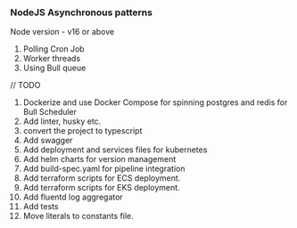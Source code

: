 ### NodeJS Asynchronous patterns

Node version - v16 or above
1. Polling Cron Job
2. Worker threads
3. Using Bull queue



// TODO
1. Dockerize and use Docker Compose for spinning postgres and redis for Bull Scheduler
2. Add linter, husky etc.
3. convert the project to typescript
4. Add swagger
5. Add deployment and services files for kubernetes
6. Add helm charts for version management
7. Add build-spec.yaml for pipeline integration
8. Add terraform scripts for ECS deployment.
9. Add terraform scripts for EKS deployment.
10. Add fluentd log aggregator
11. Add tests
12. Move literals to constants file.
